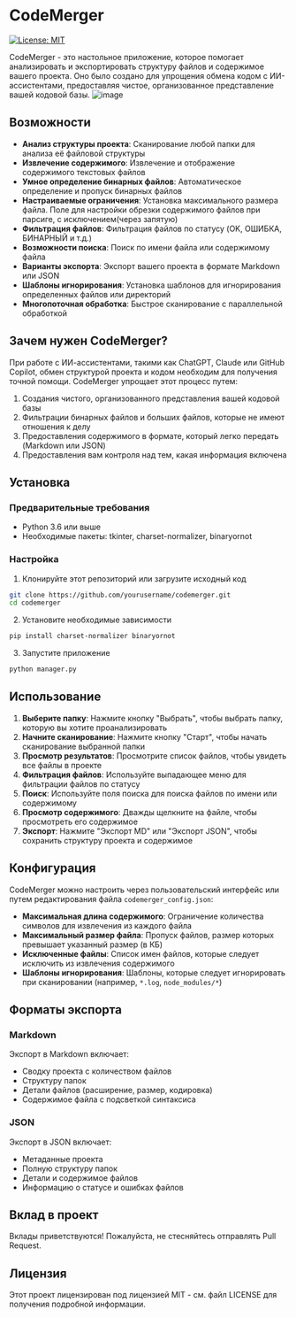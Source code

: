 # CodeMerger

[![License: MIT](https://img.shields.io/badge/License-MIT-yellow.svg)](https://opensource.org/licenses/MIT)

CodeMerger - это настольное приложение, которое помогает анализировать и экспортировать структуру файлов и содержимое вашего проекта. Оно было создано для упрощения обмена кодом с ИИ-ассистентами, предоставляя чистое, организованное представление вашей кодовой базы.
![image](https://github.com/user-attachments/assets/eb484e92-08c9-43b8-bfd4-cf2aba11b92d)



## Возможности

- **Анализ структуры проекта**: Сканирование любой папки для анализа её файловой структуры
- **Извлечение содержимого**: Извлечение и отображение содержимого текстовых файлов
- **Умное определение бинарных файлов**: Автоматическое определение и пропуск бинарных файлов
- **Настраиваемые ограничения**: Установка максимального размера файла. Поле для настройки обрезки содержимого файлов при парсиге, с исключением(через запятую)
- **Фильтрация файлов**: Фильтрация файлов по статусу (OK, ОШИБКА, БИНАРНЫЙ и т.д.)
- **Возможности поиска**: Поиск по имени файла или содержимому файла
- **Варианты экспорта**: Экспорт вашего проекта в формате Markdown или JSON
- **Шаблоны игнорирования**: Установка шаблонов для игнорирования определенных файлов или директорий
- **Многопоточная обработка**: Быстрое сканирование с параллельной обработкой

## Зачем нужен CodeMerger?

При работе с ИИ-ассистентами, такими как ChatGPT, Claude или GitHub Copilot, обмен структурой проекта и кодом необходим для получения точной помощи. CodeMerger упрощает этот процесс путем:

1. Создания чистого, организованного представления вашей кодовой базы
2. Фильтрации бинарных файлов и больших файлов, которые не имеют отношения к делу
3. Предоставления содержимого в формате, который легко передать (Markdown или JSON)
4. Предоставления вам контроля над тем, какая информация включена

## Установка

### Предварительные требования

- Python 3.6 или выше
- Необходимые пакеты: tkinter, charset-normalizer, binaryornot

### Настройка

1. Клонируйте этот репозиторий или загрузите исходный код

```bash
git clone https://github.com/yourusername/codemerger.git
cd codemerger
```

2. Установите необходимые зависимости

```bash
pip install charset-normalizer binaryornot
```

3. Запустите приложение

```bash
python manager.py
```

## Использование

1. **Выберите папку**: Нажмите кнопку "Выбрать", чтобы выбрать папку, которую вы хотите проанализировать
2. **Начните сканирование**: Нажмите кнопку "Старт", чтобы начать сканирование выбранной папки
3. **Просмотр результатов**: Просмотрите список файлов, чтобы увидеть все файлы в проекте
4. **Фильтрация файлов**: Используйте выпадающее меню для фильтрации файлов по статусу
5. **Поиск**: Используйте поля поиска для поиска файлов по имени или содержимому
6. **Просмотр содержимого**: Дважды щелкните на файле, чтобы просмотреть его содержимое
7. **Экспорт**: Нажмите "Экспорт MD" или "Экспорт JSON", чтобы сохранить структуру проекта и содержимое

## Конфигурация

CodeMerger можно настроить через пользовательский интерфейс или путем редактирования файла `codemerger_config.json`:

- **Максимальная длина содержимого**: Ограничение количества символов для извлечения из каждого файла
- **Максимальный размер файла**: Пропуск файлов, размер которых превышает указанный размер (в КБ)
- **Исключенные файлы**: Список имен файлов, которые следует исключить из извлечения содержимого
- **Шаблоны игнорирования**: Шаблоны, которые следует игнорировать при сканировании (например, `*.log`, `node_modules/*`)

## Форматы экспорта

### Markdown

Экспорт в Markdown включает:
- Сводку проекта с количеством файлов
- Структуру папок
- Детали файлов (расширение, размер, кодировка)
- Содержимое файла с подсветкой синтаксиса

### JSON

Экспорт в JSON включает:
- Метаданные проекта
- Полную структуру папок
- Детали и содержимое файлов
- Информацию о статусе и ошибках файлов

## Вклад в проект

Вклады приветствуются! Пожалуйста, не стесняйтесь отправлять Pull Request.

## Лицензия

Этот проект лицензирован под лицензией MIT - см. файл LICENSE для получения подробной информации.
